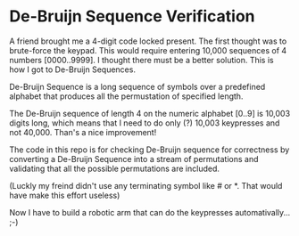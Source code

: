 # De-Bruijn Sequence Verification
A friend brought me a 4-digit code locked present. The first thought was to brute-force the keypad. This would require entering 10,000 sequences of 4 numbers [0000..9999]. I thought there must be a better solution. This is how I got to De-Bruijn Sequences. 

De-Bruijn Sequence is a long sequence of symbols over a predefined alphabet that produces all the permustation of specified length.

The De-Bruijn sequence of length 4 on the numeric alphabet [0..9] is 10,003 digits long, which means that I need to do only (?) 10,003 keypresses and not 40,000. Than's a nice improvement!

The code in this repo is for checking De-Bruijn sequence for correctness by converting a De-Bruijn Sequence into a stream of permutations and validating that all the possible permutations are included.

(Luckly my freind didn't use any terminating symbol like # or *. That would have make this effort useless)

Now I have to build a robotic arm that can do the keypresses automativally... ;-)
